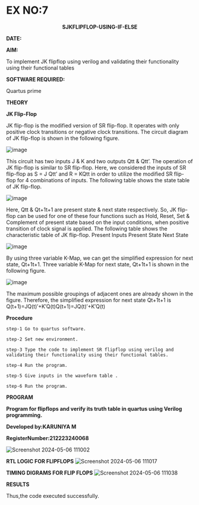 # EX NO:7
<P align='center'> <b>SJKFLIPFLOP-USING-IF-ELSE</b>

**DATE:**

**AIM:** 

To implement  JK flipflop using verilog and validating their functionality using their functional tables

**SOFTWARE REQUIRED:**

Quartus prime

**THEORY**

**JK Flip-Flop**

JK flip-flop is the modified version of SR flip-flop. It operates with only positive clock transitions or negative clock transitions. The circuit diagram of JK flip-flop is shown in the following figure.

![image](https://github.com/naavaneetha/JKFLIPFLOP-USING-IF-ELSE/assets/154305477/a649c30b-232b-4558-b188-fd6c09845180)


This circuit has two inputs J & K and two outputs Qtt & Qtt’. The operation of JK flip-flop is similar to SR flip-flop. Here, we considered the inputs of SR flip-flop as S = J Qtt’ and R = KQtt in order to utilize the modified SR flip-flop for 4 combinations of inputs. The following table shows the state table of JK flip-flop.

![image](https://github.com/naavaneetha/JKFLIPFLOP-USING-IF-ELSE/assets/154305477/c4360742-e8a8-4937-b089-c46c0433f9a3)

 
Here, Qtt & Qt+1t+1 are present state & next state respectively. So, JK flip-flop can be used for one of these four functions such as Hold, Reset, Set & Complement of present state based on the input conditions, when positive transition of clock signal is applied. The following table shows the characteristic table of JK flip-flop. Present Inputs Present State Next State
 
![image](https://github.com/naavaneetha/JKFLIPFLOP-USING-IF-ELSE/assets/154305477/6c275261-a6d5-4c37-a3a7-1e88ca11c4cd)

By using three variable K-Map, we can get the simplified expression for next state, Qt+1t+1. Three variable K-Map for next state, Qt+1t+1 is shown in the following figure.
 
![image](https://github.com/naavaneetha/JKFLIPFLOP-USING-IF-ELSE/assets/154305477/5174f41b-0ce0-4329-a372-6d1943ea6673)

The maximum possible groupings of adjacent ones are already shown in the figure. Therefore, the simplified expression for next state Qt+1t+1 is Q(t+1)=JQ(t)′+K′Q(t)Q(t+1)=JQ(t)′+K′Q(t)

**Procedure**
```
step-1 Go to quartus software.

step-2 Set new environment.

step-3 Type the code to implement SR flipflop using verilog and validating their functionality using their functional tables.

step-4 Run the program.

step-5 Give inputs in the waveform table .

step-6 Run the program.
```


**PROGRAM**

**Program for flipflops and verify its truth table in quartus using Verilog programming.**

**Developed by:KARUNIYA M**

**RegisterNumber:212223240068**

![Screenshot 2024-05-06 111002](https://github.com/karuniya2005/JKFLIPFLOP-USING-IF-ELSE/assets/161425769/5a389273-3283-4fb9-840d-aeb885a94841)

**RTL LOGIC FOR FLIPFLOPS**
![Screenshot 2024-05-06 111017](https://github.com/karuniya2005/JKFLIPFLOP-USING-IF-ELSE/assets/161425769/8c1f60dc-9aca-4a58-bc6b-f0d9ab2d89c3)

**TIMING DIGRAMS FOR FLIP FLOPS**
![Screenshot 2024-05-06 111038](https://github.com/karuniya2005/JKFLIPFLOP-USING-IF-ELSE/assets/161425769/124bfc38-545f-469a-a796-338469f157f8)

**RESULTS**

Thus,the code executed successfully.
